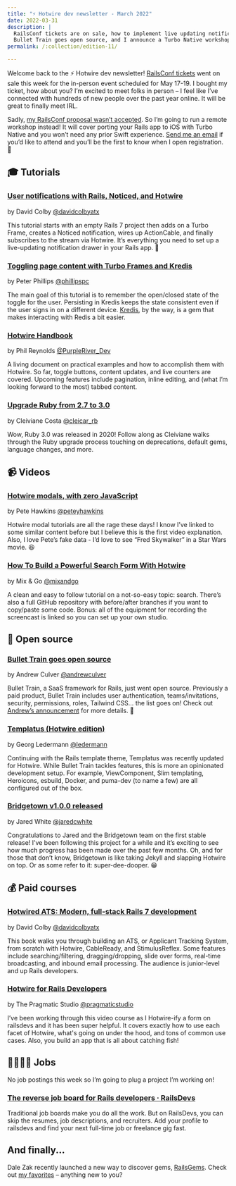 ```yaml
---
title: "⚡️ Hotwire dev newsletter - March 2022"
date: 2022-03-31
description: |
  RailsConf tickets are on sale, how to implement live updating notifications,
  Bullet Train goes open source, and I announce a Turbo Native workshop.
permalink: /:collection/edition-11/

---
```


Welcome back to the ⚡️ Hotwire dev newsletter! [RailsConf tickets](https://railsconf.org/register) went on sale this week for the in-person event scheduled for May 17-19. I bought my ticket, how about you? I’m excited to meet folks in person – I feel like I’ve connected with hundreds of new people over the past year online. It will be great to finally meet IRL.

Sadly, [my RailsConf proposal wasn’t accepted](https://twitter.com/joemasilotti/status/1507100497286610953?). So I’m going to run a remote workshop instead! It will cover porting your Rails app to iOS with Turbo Native and you won’t need any prior Swift experience. [Send me an email](mailto:joe@masilotti.com) if you’d like to attend and you’ll be the first to know when I open registration. 💪

## 🎓 Tutorials

### [User notifications with Rails, Noticed, and Hotwire](https://www.colby.so/posts/user-notifications-with-rails-noticed-and-hotwire)

by David Colby [@davidcolbyatx](https://twitter.com/davidcolbyatx)

This tutorial starts with an empty Rails 7 project then adds on a Turbo Frame, creates a Noticed notification, wires up ActionCable, and finally subscribes to the stream via Hotwire. It’s everything you need to set up a live-updating notification drawer in your Rails app. 🔔

### [Toggling page content with Turbo Frames and Kredis](https://dev.to/phillipspc/toggling-page-content-with-turbo-frames-and-kredis-20no)

by Peter Phillips [@phillipspc](https://twitter.com/phillipspc)

The main goal of this tutorial is to remember the open/closed state of the toggle for the user. Persisting in Kredis keeps the state consistent even if the user signs in on a different device. [Kredis](https://github.com/rails/kredis), by the way, is a gem that makes interacting with Redis a bit easier.

### [Hotwire Handbook](https://philreynolds.dev/posts/2022/hotwire-handbook-part-1)

by Phil Reynolds [@PurpleRiver_Dev](https://twitter.com/PurpleRiver_Dev)

A living document on practical examples and how to accomplish them with Hotwire. So far, toggle buttons, content updates, and live counters are covered. Upcoming features include pagination, inline editing, and (what I’m looking forward to the most) tabbed content.

### [Upgrade Ruby from 2.7 to 3.0](https://www.fastruby.io/blog/ruby/upgrades/upgrade-ruby-from-2.7-to-3.0.html)

by Cleiviane Costa [@cleicar_rb](https://twitter.com/cleicar_rb)

Wow, Ruby 3.0 was released in 2020! Follow along as Cleiviane walks through the Ruby upgrade process touching on deprecations, default gems, language changes, and more.

## 📹 Videos

### [Hotwire modals, with zero JavaScript](https://www.youtube.com/watch?v=WK16FeBfbxI)

by Pete Hawkins [@peteyhawkins](https://twitter.com/peteyhawkins)

Hotwire modal tutorials are all the rage these days! I know I’ve linked to some similar content before but I believe this is the first video explanation. Also, I love Pete’s fake data - I’d love to see “Fred Skywalker” in a Star Wars movie. 😆

### [How To Build a Powerful Search Form With Hotwire](https://www.youtube.com/watch?v=4MUEQVxUbm4)

by Mix & Go [@mixandgo](https://twitter.com/mixandgo)

A clean and easy to follow tutorial on a not-so-easy topic: search. There’s also a full GitHub repository with before/after branches if you want to copy/paste some code. Bonus: all of the equipment for recording the screencast is linked so you can set up your own studio.

## 🐙 Open source

### [Bullet Train goes open source](https://bullettrain.co)

by Andrew Culver [@andrewculver](https://twitter.com/andrewculver)

Bullet Train, a SaaS framework for Rails, just went open source. Previously a paid product, Bullet Train includes user authentication, teams/invitations, security, permissions, roles, Tailwind CSS… the list goes on! Check out [Andrew’s announcement](https://twitter.com/andrewculver/status/1507445981834461188) for more details. 🎉

### [Templatus (Hotwire edition)](https://github.com/ledermann/templatus-hotwire)

by Georg Ledermann [@ledermann](https://twitter.com/ledermann)

Continuing with the Rails template theme, Templatus was recently updated for Hotwire. While Bullet Train tackles features, this is more an opinionated development setup. For example, ViewComponent, Slim templating, Heroicons, esbuild, Docker, and puma-dev (to name a few) are all configured out of the box.

### [Bridgetown v1.0.0 released](https://github.com/bridgetownrb/bridgetown/releases/tag/v1.0.0)

by Jared White [@jaredcwhite](https://twitter.com/jaredcwhite)

Congratulations to Jared and the Bridgetown team on the first stable release! I’ve been following this project for a while and it’s exciting to see how much progress has been made over the past few months. Oh, and for those that don’t know, Bridgetown is like taking Jekyll and slapping Hotwire on top. Or as some refer to it: super-dee-dooper. 😁

## 💰 Paid courses

### [Hotwired ATS: Modern, full-stack Rails 7 development](https://gumroad.com/a/962864243/gcykx)

by David Colby [@davidcolbyatx](https://twitter.com/davidcolbyatx)

This book walks you through building an ATS, or Applicant Tracking System, from scratch with Hotwire, CableReady, and StimulusReflex. Some features include searching/filtering, dragging/dropping, slide over forms, real-time broadcasting, and inbound email processing. The audience is junior-level and up Rails developers.

### [Hotwire for Rails Developers](https://pragmaticstudio.com/courses/hotwire-rails?ref=masilotti)

by The Pragmatic Studio [@pragmaticstudio](https://twitter.com/pragmaticstudio)

I’ve been working through this video course as I Hotwire-ify a form on railsdevs and it has been super helpful. It covers exactly how to use each facet of Hotwire, what's going on under the hood, and tons of common use cases. Also, you build an app that is all about catching fish!

## 👩‍💻👨‍💻 Jobs

No job postings this week so I’m going to plug a project I’m working on!

### [The reverse job board for Rails developers &middot; RailsDevs](https://railsdevs.com)

Traditional job boards make you do all the work. But on RailsDevs, you can skip the resumes, job descriptions, and recruiters. Add your profile to railsdevs and find your next full-time job or freelance gig fast.

## And finally...

Dale Zak recently launched a new way to discover gems, [RailsGems](https://www.railsgems.com). Check out [my favorites](https://www.railsgems.com/devs/joemasilotti) – anything new to you?
